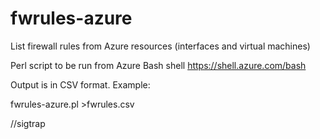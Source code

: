# fwrules-azure
List firewall rules from Azure resources (interfaces and virtual machines)

Perl script to be run from Azure Bash shell https://shell.azure.com/bash

Output is in CSV format. Example:

fwrules-azure.pl >fwrules.csv

//sigtrap
